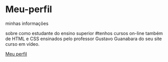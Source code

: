 # Meu-perfil
 minhas informações

sobre como estudante do ensino superior #tenhos cursos on-line também de HTML e CSS ensinados pelo professor Gustavo Guanabara do seu site curso em vídeo.

  <a href="https://gustavocarvalhorodrigues.github.io/Meu-perfil/perfil.html"> Meu perfil</a>